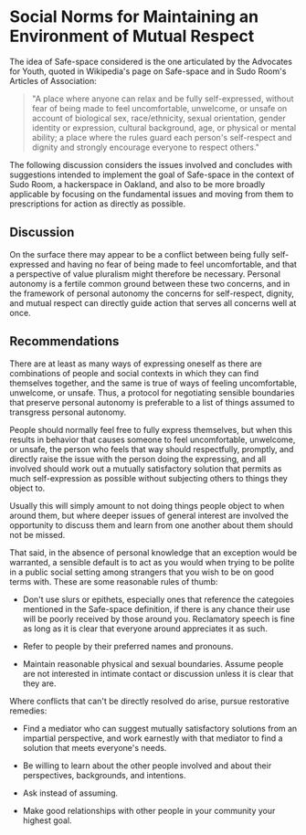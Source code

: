 Social Norms for Maintaining an Environment of Mutual Respect
===

The idea of Safe-space considered is the one articulated by the Advocates for Youth, quoted in Wikipedia's page on Safe-space and in Sudo Room's Articles of Association:
> "A place where anyone can relax and be fully self-expressed,
>  without fear of being made to feel uncomfortable, unwelcome, or unsafe
>  on account of biological sex, race/ethnicity, sexual orientation, gender identity or expression,
>  cultural background, age, or physical or mental ability;
>  a place where the rules guard each person's self-respect and dignity
>  and strongly encourage everyone to respect others."

The following discussion considers the issues involved and concludes with suggestions intended to implement the goal of Safe-space in the context of Sudo Room, a hackerspace in Oakland,
and also to be more broadly applicable by focusing on the fundamental issues and moving from them to prescriptions for action as directly as possible.

Discussion
---

On the surface there may appear to be a conflict between being fully self-expressed and having no fear of being made to feel uncomfortable, and that a perspective of value pluralism might therefore be necessary.
Personal autonomy is a fertile common ground between these two concerns, and in the framework of personal autonomy the concerns for self-respect, dignity, and mutual respect can directly guide action that serves all concerns well at once.

Recommendations
---

There are at least as many ways of expressing oneself as there are combinations of people and social contexts in which they can find themselves together, and the same is true of ways of feeling uncomfortable, unwelcome, or unsafe.
Thus, a protocol for negotiating sensible boundaries that preserve personal autonomy is preferable to a list of things assumed to transgress personal autonomy.

People should normally feel free to fully express themselves, but when this results in behavior that causes someone to feel uncomfortable, unwelcome, or unsafe, the person who feels that way should respectfully, promptly, and directly raise the issue
with the person doing the expressing, and all involved should work out a mutually satisfactory solution that permits as much self-expression as possible without subjecting others to things they object to.

Usually this will simply amount to not doing things people object to when around them, but where deeper issues of general interest are involved the opportunity to discuss them and learn from one another about them should not be missed.

That said, in the absence of personal knowledge that an exception would be warranted, a sensible default is to act as you would when trying to be polite in a public social setting among strangers that you wish to be on good terms with.
These are some reasonable rules of thumb:

* Don't use slurs or epithets, especially ones that reference the categoies mentioned in the Safe-space definition, if there is any chance their use will be poorly received by those around you.
  Reclamatory speech is fine as long as it is clear that everyone around appreciates it as such.

* Refer to people by their preferred names and pronouns.

* Maintain reasonable physical and sexual boundaries. Assume people are not interested in intimate contact or discussion unless it is clear that they are.

Where conflicts that can't be directly resolved do arise, pursue restorative remedies:

* Find a mediator who can suggest mutually satisfactory solutions from an impartial perspective, and work earnestly with that mediator to find a solution that meets everyone's needs.

* Be willing to learn about the other people involved and about their perspectives, backgrounds, and intentions.

* Ask instead of assuming.

* Make good relationships with other people in your community your highest goal.
